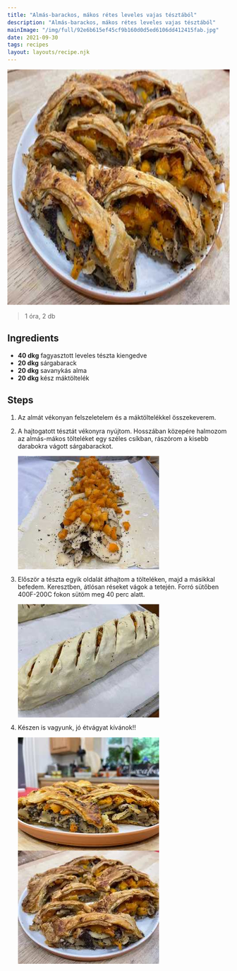 ```yaml
---
title: "Almás-barackos, mákos rétes leveles vajas tésztából"
description: "Almás-barackos, mákos rétes leveles vajas tésztából"
mainImage: "/img/full/92e6b615ef45cf9b160d0d5ed6106dd412415fab.jpg"
date: 2021-09-30
tags: recipes
layout: layouts/recipe.njk
---
```

                            
<p align="center"><a href="https://cookpad.com/hu/receptek/15431459-almas-barackos-makos-retes-leveles-vajas-tesztabol" rel="Recipe source page"><img width="751" height="532" src="/img/full/92e6b615ef45cf9b160d0d5ed6106dd412415fab.jpg"/></a></p>

> 1 óra, 2 db 

## Ingredients
* **40 dkg** fagyasztott leveles tészta kiengedve
* **20 dkg** sárgabarack
* **20 dkg** savanykás alma
* **20 dkg** kész máktöltelék

## Steps

1. Az almát vékonyan felszeletelem és a máktöltelékkel összekeverem.
 
    <div style="clear: both"/>

2. A hajtogatott tésztát vékonyra nyújtom. Hosszában közepére halmozom az almás-mákos tölteléket egy széles csíkban, rászórom a kisebb darabokra vágott sárgabarackot.
 
    <p><img width="320" height="256" align="left" src="/img/full/125672d5ceec1ebdb9e7134a9684e1b1e0687f46.jpg"/></p><div style="clear: both"/>

3. Először a tészta egyik oldalát áthajtom a tölteléken, majd a másikkal befedem. Keresztben, átlósan réseket vágok a tetején. Forró sütőben 400F-200C fokon sütöm meg 40 perc alatt.
 
    <p><img width="320" height="256" align="left" src="/img/full/12494aa995c08b76c38f0f82518b04d538cade18.jpg"/></p><div style="clear: both"/>

4. Készen is vagyunk, jó étvágyat kívánok!!
 
    <p><img width="320" height="256" align="left" src="/img/full/1d513580ccb7c8a3d466d9433ce13dd325cd9d0e.jpg"/></p><p><img width="320" height="256" align="left" src="/img/full/c2283d1b0e005857c247f5cc0189ea5899cd1413.jpg"/></p><div style="clear: both"/>

